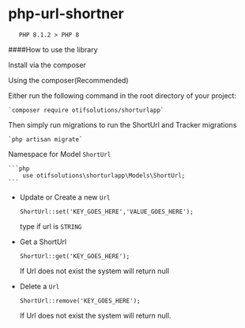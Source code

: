 # php-url-shortner

`   PHP 8.1.2 > PHP 8`

####How to use the library

Install via the composer

Using the composer(Recommended)

Either run the following command in the root directory of your project:

    `composer require otifsolutions/shorturlapp`

Then simply run migrations to run the ShortUrl and Tracker migrations

    `php artisan migrate`

Namespace for Model `ShortUrl`

    ```php
        use otifsolutions\shorturlapp\Models\ShortUrl;
    ```

- Update or Create a new `Url`

  `ShortUrl::set('KEY_GOES_HERE','VALUE_GOES_HERE');`

  type if url is `STRING`

- Get a ShortUrl

  `ShortUrl::get('KEY_GOES_HERE');`

  If Url does not exist the system will return null

- Delete a `Url`

  `ShortUrl::remove('KEY_GOES_HERE');`

  If Url does not exist the system will return null.
